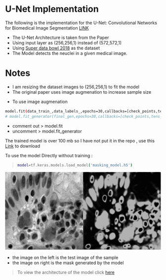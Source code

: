 # U-Net Implementation
The following is the implementation for the U-Net: Convolutional Networks for Biomedical Image Segmentation [LINK](https://arxiv.org/abs/1505.04597)

  - The U-Net Architecture is taken from the Paper
  - Using input layer as (256,256,1) instead of (572,572,1)
  - Using [Super data bowl 2018](https://www.kaggle.com/c/data-science-bowl-2018) as the dataset
  - The Model detects the neuclei in a given medical image.

# Notes

  - I am resizing the dataset images to (256,256,1) to fit the model
  - The original paper uses image augmenation to increase sample size
* To use image augmenation 
```sh
model.fit(data_train_,data_labels_,epochs=30,callbacks=[check_points,tens_board],batch_size=16)
# model.fit_generator(final_gen,epochs=30,callbacks=[check_points,tens_board])
```
* comment out > model.fit
* uncomment  > model.fit_generator

The trained model is over 100 mb so I have not put it in the repo , use this [Link](https://drive.google.com/file/d/1pl9IMNhbyTEmfrRi52hOH2egEKjPnA73/view?usp=sharing) to download

To use the model Directly without training :
>```sh
> model=tf.keras.models.load_model('masking_model.h5')
> ```
![](combined.gif)

* the image on the left is the test image of the sample
* the image on right is the mask generated by the model

> To view the architecture of the model click [here](model_architecture.png)
